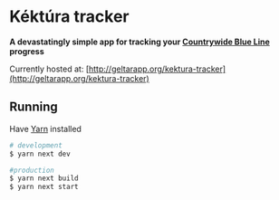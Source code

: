 # Kéktúra tracker

**A devastatingly simple app for tracking your [Countrywide Blue Line](https://www.kektura.hu/) progress**

Currently hosted at: [http://geltarapp.org/kektura-tracker](http://geltarapp.org/kektura-tracker)

## Running

Have [Yarn](https://yarnpkg.com/) installed

```bash
# development
$ yarn next dev

#production
$ yarn next build
$ yarn next start

